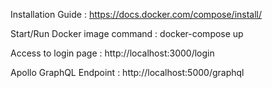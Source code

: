 Installation Guide : https://docs.docker.com/compose/install/

Start/Run Docker image command : docker-compose up

Access to login page : http://localhost:3000/login

Apollo GraphQL Endpoint : http://localhost:5000/graphql
